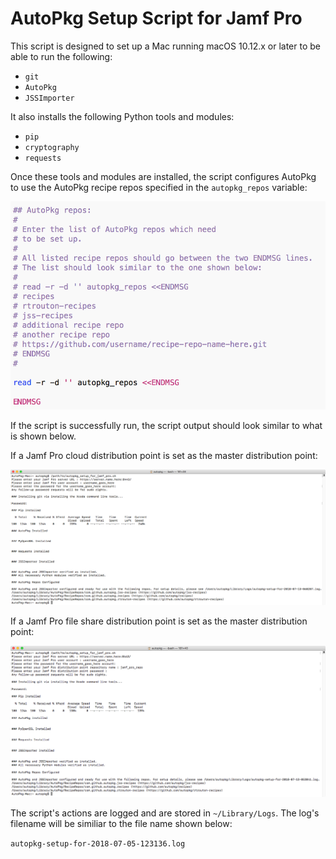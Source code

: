 # AutoPkg Setup Script for Jamf Pro

This script is designed to set up a Mac running macOS 10.12.x or later to be able to run the following:

* `git`
* `AutoPkg`
* `JSSImporter`

It also installs the following Python tools and modules:

* `pip`
* `cryptography`
* `requests`

Once these tools and modules are installed, the script configures AutoPkg to use the AutoPkg recipe repos specified in the `autopkg_repos` variable:

![](readme_images/autopkg_repos_variable.png)

If the script is successfully run, the script output should look similar to what is shown below. 

If a Jamf Pro cloud distribution point is set as the master distribution point:

![](readme_images/successful_run_of_setup_script_with_cloud_dp.png)

If a Jamf Pro file share distribution point is set as the master distribution point:

![](readme_images/successful_run_of_setup_script_with_fileshare_dp.png)

The script's actions are logged and are stored in `~/Library/Logs`. The log's filename will be similiar to the file name shown below:

`autopkg-setup-for-2018-07-05-123136.log`
